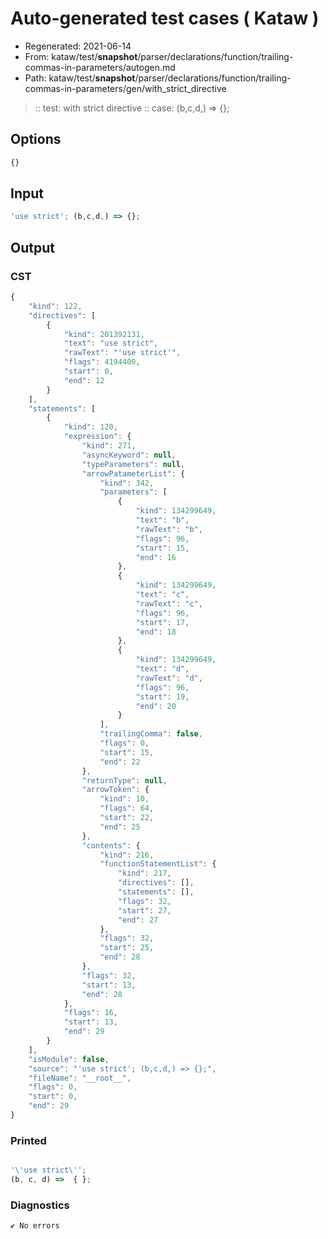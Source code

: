 # Auto-generated test cases ( Kataw )
- Regenerated: 2021-06-14
- From: kataw/test/__snapshot__/parser/declarations/function/trailing-commas-in-parameters/autogen.md
- Path: kataw/test/__snapshot__/parser/declarations/function/trailing-commas-in-parameters/gen/with_strict_directive
> :: test: with strict directive
> :: case: (b,c,d,) => {};
## Options

`````js
{}
`````
## Input

`````js
'use strict'; (b,c,d,) => {};
`````
## Output

### CST

```javascript
{
    "kind": 122,
    "directives": [
        {
            "kind": 201392131,
            "text": "use strict",
            "rawText": "'use strict'",
            "flags": 4194400,
            "start": 0,
            "end": 12
        }
    ],
    "statements": [
        {
            "kind": 120,
            "expression": {
                "kind": 271,
                "asyncKeyword": null,
                "typeParameters": null,
                "arrowPatameterList": {
                    "kind": 342,
                    "parameters": [
                        {
                            "kind": 134299649,
                            "text": "b",
                            "rawText": "b",
                            "flags": 96,
                            "start": 15,
                            "end": 16
                        },
                        {
                            "kind": 134299649,
                            "text": "c",
                            "rawText": "c",
                            "flags": 96,
                            "start": 17,
                            "end": 18
                        },
                        {
                            "kind": 134299649,
                            "text": "d",
                            "rawText": "d",
                            "flags": 96,
                            "start": 19,
                            "end": 20
                        }
                    ],
                    "trailingComma": false,
                    "flags": 0,
                    "start": 15,
                    "end": 22
                },
                "returnType": null,
                "arrowToken": {
                    "kind": 10,
                    "flags": 64,
                    "start": 22,
                    "end": 25
                },
                "contents": {
                    "kind": 216,
                    "functionStatementList": {
                        "kind": 217,
                        "directives": [],
                        "statements": [],
                        "flags": 32,
                        "start": 27,
                        "end": 27
                    },
                    "flags": 32,
                    "start": 25,
                    "end": 28
                },
                "flags": 32,
                "start": 13,
                "end": 28
            },
            "flags": 16,
            "start": 13,
            "end": 29
        }
    ],
    "isModule": false,
    "source": "'use strict'; (b,c,d,) => {};",
    "fileName": "__root__",
    "flags": 0,
    "start": 0,
    "end": 29
}
```

### Printed

```javascript

'\'use strict\'';
(b, c, d) =>  { };

```

### Diagnostics

```javascript
✔ No errors
```

